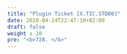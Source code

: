 ```yaml
---
title: "Plugin Ticket [X.TIC.STD00]"
date: 2020-04-24T22:47:10+02:00
draft: false
weight : 10
pre: "<b>728. </b>"
---
```

